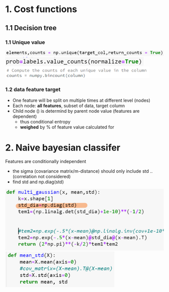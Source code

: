 # 1. Cost functions

## 1.1 Decision tree
### 1.1 Unique value 
![](.hw2_notes_images/eb2b66c2.png)
![](.hw2_notes_images/4f8ef8e9.png)
![](.hw2_notes_images/fb752544.png)

### 1.2 data feature target
- One feature will be split on multiple times at different level (nodes)
- Each node: **all features**, subset of data, target column
- Child node () is determind by parent node value (features are dependent) 
  - thus conditional entropy
  - **weighed** by % of feature value calculated for
    
# 2. Naive bayesian classifer

Features are conditionally independent
- the sigma (covariance matrix/m-distance) should only include std ..(correlation not considered)
- find std and np.diag(std)

![](.hw2_notes_images/1f4f70ea.png)
![](.hw2_notes_images/94eebd91.png)
    

